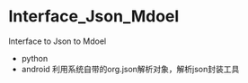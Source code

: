 # Interface_Json_Mdoel
Interface to Json to Mdoel

* python
* android 利用系统自带的org.json解析对象，解析json封装工具